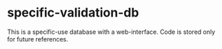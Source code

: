 # specific-validation-db
This is a specific-use database with a web-interface. Code is stored only for future references.
